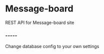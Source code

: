 # Message-board
REST API for Message-board site

### -----
Change database config to your own settings